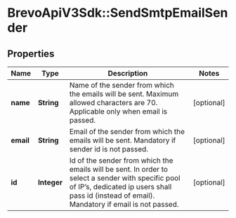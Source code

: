 # BrevoApiV3Sdk::SendSmtpEmailSender

## Properties
Name | Type | Description | Notes
------------ | ------------- | ------------- | -------------
**name** | **String** | Name of the sender from which the emails will be sent. Maximum allowed characters are 70. Applicable only when email is passed. | [optional] 
**email** | **String** | Email of the sender from which the emails will be sent. Mandatory if sender id is not passed. | [optional] 
**id** | **Integer** | Id of the sender from which the emails will be sent. In order to select a sender with specific pool of IP’s, dedicated ip users shall pass id (instead of email). Mandatory if email is not passed. | [optional] 


